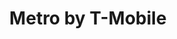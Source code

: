 ---
title: "Metro by T-Mobile"
url: /miami/metro-by-t-mobile-southwest-88th-street/
shop: mobile phone
---